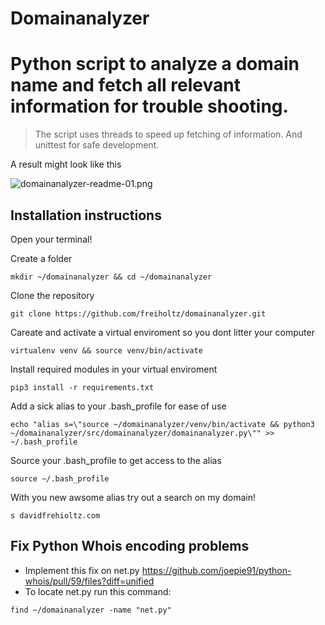 # Domainanalyzer
# Python script to analyze a domain name and fetch all relevant information for trouble shooting.

> The script uses threads to speed up fetching of information.
> And unittest for safe development.

A result might look like this

![domainanalyzer-readme-01.png](https://github.com/freiholtz/domainanalyzer/raw/master/docs/domainanalyzer-readme-01.png)


## Installation instructions

Open your terminal!

Create a folder
```
mkdir ~/domainanalyzer && cd ~/domainanalyzer
```
Clone the repository
```
git clone https://github.com/freiholtz/domainanalyzer.git
```
Careate and activate a virtual enviroment so you dont litter your computer
```
virtualenv venv && source venv/bin/activate
```
Install required modules in your virtual enviroment
```
pip3 install -r requirements.txt
```
Add a sick alias to your .bash_profile for ease of use
```
echo "alias s=\"source ~/domainanalyzer/venv/bin/activate && python3 ~/domainanalyzer/src/domainanalyzer/domainanalyzer.py\"" >> ~/.bash_profile
```
Source your .bash_profile to get access to the alias
```
source ~/.bash_profile
```
With you new awsome alias try out a search on my domain!
```
s davidfrehioltz.com
```

## Fix Python Whois encoding problems

* Implement this fix on net.py https://github.com/joepie91/python-whois/pull/59/files?diff=unified
* To locate net.py run this command: 
```
find ~/domainanalyzer -name "net.py"
```
